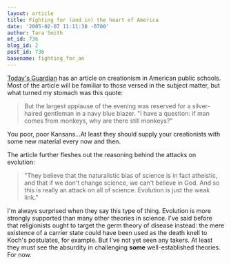 ```yaml
---
layout: article
title: Fighting for (and in) the heart of America
date: '2005-02-07 11:11:38 -0700'
author: Tara Smith
mt_id: 736
blog_id: 2
post_id: 736
basename: fighting_for_an
---
```

[Today's Guardian](http://www.guardian.co.uk/usa/story/0,12271,1407422,00.html) has an article on creationism in American public schools.  Most of the article will be familiar to those versed in the subject matter, but what turned my stomach was this quote:

> But the largest applause of the evening was reserved for a silver-haired gentleman in a navy blue blazer. "I have a question: if man comes from monkeys, why are there still monkeys?"

You poor, poor Kansans...At least they should supply your creationists with some new material every now and then.  

The article further fleshes out the reasoning behind the attacks on evolution:

> "They believe that the naturalistic bias of science is in fact atheistic, and that if we don't change science, we can't believe in God. And so this is really an attack on all of science. Evolution is just the weak link."

I'm always surprised when they say this type of thing.  Evolution is more strongly supported than many other theories in science.  I've said before that religionists ought to target the germ theory of disease instead:  the mere existence of a carrier state could have been used as the death knell to Koch's postulates, for example.   But I've not yet seen any takers.  At least they must see the absurdity in challenging **some** well-established theories.  For now.
